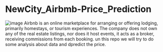# NewCity_Airbmb-Price_Prediction
![image](https://user-images.githubusercontent.com/44525535/136638934-42a041c2-41e0-4ae4-9ce3-b3cbe11cf3cc.png)
Airbnb is an online marketplace for arranging or offering lodging, primarily homestays, or tourism experiences. 
The company does not own any of the real estate listings, nor does it host events, it acts as a broker, receiving commissions from each booking.
un this repo we will try to do some analysis about data and dpredict the price.

